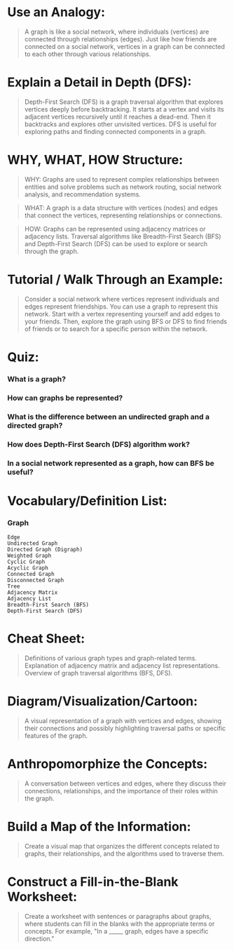 # Use an Analogy:

>A graph is like a social network, where individuals (vertices) are connected through relationships (edges). Just like how friends are connected on a social network, vertices in a graph can be connected to each other through various relationships.

# Explain a Detail in Depth (DFS):

>Depth-First Search (DFS) is a graph traversal algorithm that explores vertices deeply before backtracking. It starts at a vertex and visits its adjacent vertices recursively until it reaches a dead-end. Then it backtracks and explores other unvisited vertices. DFS is useful for exploring paths and finding connected components in a graph.

# WHY, WHAT, HOW Structure:

>WHY: Graphs are used to represent complex relationships between entities and solve problems such as network routing, social network analysis, and recommendation systems.

>WHAT: A graph is a data structure with vertices (nodes) and edges that connect the vertices, representing relationships or connections.

>HOW: Graphs can be represented using adjacency matrices or adjacency lists. Traversal algorithms like Breadth-First Search (BFS) and Depth-First Search (DFS) can be used to explore or search through the graph.

# Tutorial / Walk Through an Example:

>Consider a social network where vertices represent individuals and edges represent friendships. You can use a graph to represent this network. Start with a vertex representing yourself and add edges to your friends. Then, explore the graph using BFS or DFS to find friends of friends or to search for a specific person within the network.

# Quiz:

### What is a graph?
### How can graphs be represented?
### What is the difference between an undirected graph and a directed graph?
### How does Depth-First Search (DFS) algorithm work?
### In a social network represented as a graph, how can BFS be useful?

# Vocabulary/Definition List:

### Graph
```Vertex/Node
Edge
Undirected Graph
Directed Graph (Digraph)
Weighted Graph
Cyclic Graph
Acyclic Graph
Connected Graph
Disconnected Graph
Tree
Adjacency Matrix
Adjacency List
Breadth-First Search (BFS)
Depth-First Search (DFS)
```
# Cheat Sheet:

>Definitions of various graph types and graph-related terms.
Explanation of adjacency matrix and adjacency list representations.
Overview of graph traversal algorithms (BFS, DFS).

# Diagram/Visualization/Cartoon:

>A visual representation of a graph with vertices and edges, showing their connections and possibly highlighting traversal paths or specific features of the graph.

# Anthropomorphize the Concepts:

>A conversation between vertices and edges, where they discuss their connections, relationships, and the importance of their roles within the graph.

# Build a Map of the Information:

>Create a visual map that organizes the different concepts related to graphs, their relationships, and the algorithms used to traverse them.

# Construct a Fill-in-the-Blank Worksheet:

>Create a worksheet with sentences or paragraphs about graphs, where students can fill in the blanks with the appropriate terms or concepts. For example, "In a _____ graph, edges have a specific direction."